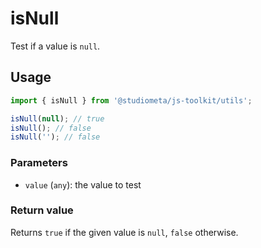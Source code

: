 # isNull

Test if a value is `null`.

## Usage

```js twoslash
import { isNull } from '@studiometa/js-toolkit/utils';

isNull(null); // true
isNull(); // false
isNull(''); // false
```

### Parameters

- `value` (`any`): the value to test

### Return value

Returns `true` if the given value is `null`, `false` otherwise.
